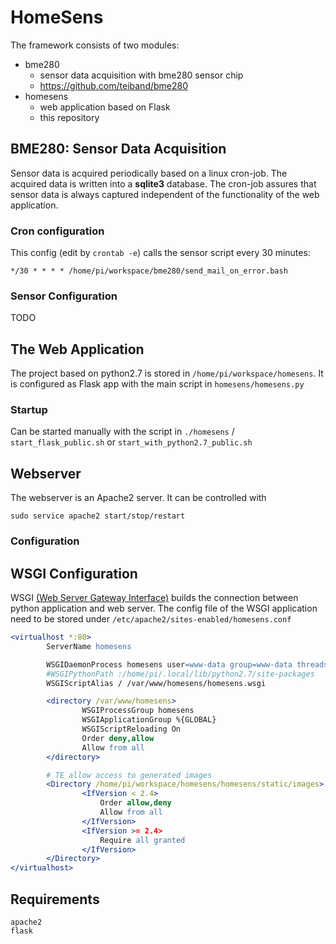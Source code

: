 # HomeSens
The framework consists of two modules:
* bme280
    * sensor data acquisition with bme280 sensor chip
    * https://github.com/teiband/bme280
* homesens
    * web application based on Flask
    * this repository

## BME280: Sensor Data Acquisition
Sensor data is acquired periodically based on a linux cron-job. The acquired data is written into a **sqlite3** database. The cron-job assures that sensor data is always captured independent of the functionality of the web application.

### Cron configuration
This config (edit by `crontab -e`) calls the sensor script every 30 minutes:

```
*/30 * * * * /home/pi/workspace/bme280/send_mail_on_error.bash
```

### Sensor Configuration
TODO

## The Web Application
The project based on python2.7 is stored in `/home/pi/workspace/homesens`. It is configured as Flask app with the main script in
`homesens/homesens.py`


### Startup
Can be started manually with the script in
`./homesens` / `start_flask_public.sh` or `start_with_python2.7_public.sh`

## Webserver
The webserver is an Apache2 server. It can be controlled with
```
sudo service apache2 start/stop/restart
```
### Configuration

## WSGI Configuration
WSGI [(Web Server Gateway Interface)](https://en.m.wikipedia.org/wiki/Web_Server_Gateway_Interface) builds the connection between python application and web server.
The config file of the WSGI application need to be stored under `/etc/apache2/sites-enabled/homesens.conf`

```apache
<virtualhost *:80>
        ServerName homesens

        WSGIDaemonProcess homesens user=www-data group=www-data threads=5 home=/home/pi/workspace/homesens/ python-path=:/home/.pi/.local/lib/python2.7/site-packages
        #WSGIPythonPath :/home/pi/.local/lib/python2.7/site-packages
        WSGIScriptAlias / /var/www/homesens/homesens.wsgi

        <directory /var/www/homesens>
                WSGIProcessGroup homesens
                WSGIApplicationGroup %{GLOBAL}
                WSGIScriptReloading On
                Order deny,allow
                Allow from all
        </directory>

        # TE allow access to generated images
        <Directory /home/pi/workspace/homesens/homesens/static/images>
                <IfVersion < 2.4>
                    Order allow,deny
                    Allow from all
                </IfVersion>
                <IfVersion >= 2.4>
                    Require all granted
                </IfVersion>
        </Directory>
</virtualhost>
```

## Requirements

```
apache2
flask
```

